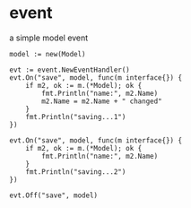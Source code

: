 event
=====

a simple model event

	model := new(Model)

	evt := event.NewEventHandler()
	evt.On("save", model, func(m interface{}) {
		if m2, ok := m.(*Model); ok {
			fmt.Println("name:", m2.Name)
			m2.Name = m2.Name + " changed"
		}
		fmt.Println("saving...1")
	})

	evt.On("save", model, func(m interface{}) {
		if m2, ok := m.(*Model); ok {
			fmt.Println("name:", m2.Name)
		}
		fmt.Println("saving...2")
	})
	
	evt.Off("save", model)